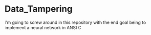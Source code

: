 # Data_Tampering
I'm going to screw around in this repository with the end goal being to implement a neural network in ANSI C
